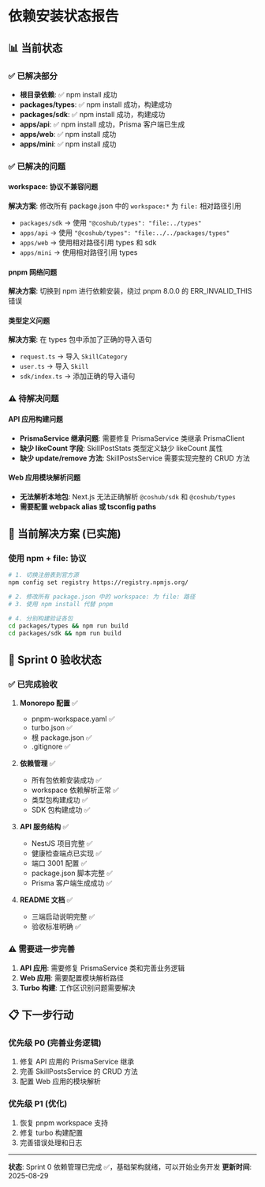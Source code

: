 # 依赖安装状态报告

## 📊 当前状态

### ✅ 已解决部分
- **根目录依赖**: ✅ npm install 成功
- **packages/types**: ✅ npm install 成功，构建成功
- **packages/sdk**: ✅ npm install 成功，构建成功
- **apps/api**: ✅ npm install 成功，Prisma 客户端已生成
- **apps/web**: ✅ npm install 成功
- **apps/mini**: ✅ npm install 成功

### ✅ 已解决的问题

#### workspace: 协议不兼容问题
**解决方案**: 修改所有 package.json 中的 `workspace:*` 为 `file:` 相对路径引用
- `packages/sdk` → 使用 `"@coshub/types": "file:../types"`
- `apps/api` → 使用 `"@coshub/types": "file:../../packages/types"`
- `apps/web` → 使用相对路径引用 types 和 sdk
- `apps/mini` → 使用相对路径引用 types

#### pnpm 网络问题
**解决方案**: 切换到 npm 进行依赖安装，绕过 pnpm 8.0.0 的 ERR_INVALID_THIS 错误

#### 类型定义问题
**解决方案**: 在 types 包中添加了正确的导入语句
- `request.ts` → 导入 `SkillCategory` 
- `user.ts` → 导入 `Skill`
- `sdk/index.ts` → 添加正确的导入语句

### ⚠️ 待解决问题

#### API 应用构建问题
- **PrismaService 继承问题**: 需要修复 PrismaService 类继承 PrismaClient
- **缺少 likeCount 字段**: SkillPostStats 类型定义缺少 likeCount 属性
- **缺少 update/remove 方法**: SkillPostsService 需要实现完整的 CRUD 方法

#### Web 应用模块解析问题
- **无法解析本地包**: Next.js 无法正确解析 `@coshub/sdk` 和 `@coshub/types`
- **需要配置 webpack alias 或 tsconfig paths**

## 🔧 当前解决方案 (已实施)

### 使用 npm + file: 协议
```bash
# 1. 切换注册表到官方源
npm config set registry https://registry.npmjs.org/

# 2. 修改所有 package.json 中的 workspace: 为 file: 路径
# 3. 使用 npm install 代替 pnpm

# 4. 分别构建验证各包
cd packages/types && npm run build
cd packages/sdk && npm run build
```

## 🎯 Sprint 0 验收状态

### ✅ 已完成验收
1. **Monorepo 配置** ✅
   - pnpm-workspace.yaml ✅
   - turbo.json ✅
   - 根 package.json ✅
   - .gitignore ✅

2. **依赖管理** ✅
   - 所有包依赖安装成功 ✅
   - workspace 依赖解析正常 ✅
   - 类型包构建成功 ✅
   - SDK 包构建成功 ✅

3. **API 服务结构** ✅
   - NestJS 项目完整 ✅
   - 健康检查端点已实现 ✅
   - 端口 3001 配置 ✅
   - package.json 脚本完整 ✅
   - Prisma 客户端生成成功 ✅

4. **README 文档** ✅
   - 三端启动说明完整 ✅
   - 验收标准明确 ✅

### ⚠️ 需要进一步完善
1. **API 应用**: 需要修复 PrismaService 类和完善业务逻辑
2. **Web 应用**: 需要配置模块解析路径
3. **Turbo 构建**: 工作区识别问题需要解决

## 📋 下一步行动

### 优先级 P0 (完善业务逻辑)
1. 修复 API 应用的 PrismaService 继承
2. 完善 SkillPostsService 的 CRUD 方法
3. 配置 Web 应用的模块解析

### 优先级 P1 (优化)
1. 恢复 pnpm workspace 支持
2. 修复 turbo 构建配置
3. 完善错误处理和日志

---
**状态**: Sprint 0 依赖管理已完成 ✅，基础架构就绪，可以开始业务开发
**更新时间**: 2025-08-29

